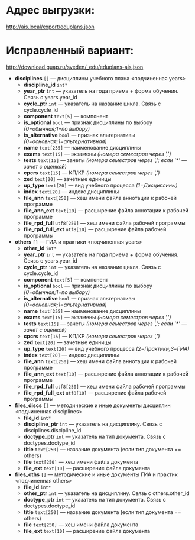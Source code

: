 
# Адрес выгрузки:
http://ais.local/export/eduplans.json

# Исправленный вариант:
http://download.guap.ru/sveden/_edu/eduplans-ais.json


- __disciplines__ `[]` — дисциплины учебного плана <подчиненная years>
  - __discipline_id__ `int*`
  - __year_ptr__ `int` — указатель на года приема + форма обучения. Связь с years.year_id
  - __cycle_ptr__ `int` — указатель на название цикла. Связь с cycle.cycle_id
  - __component__ `text[5]` — компонент
  - __is_optional__ `bool` — признак дисциплины по выбору _(0=обычная;1=по выбору)_
  - __is_alternative__ `bool` — признак альтернативы _(0=основная;1=альтернативная)_
  - __name__ `text[255]` — наименование дисциплины
  - __exams__ `text[15]` — экзамены _(номера семестров через ',')_
  - __tests__ `text[15]` — зачеты _(номера семестров через ','; если '*' — зачет с оценкой)_
  - __cpcrs__ `text[15]` — КП/КР _(номера семестров через ',')_
  - __zed__ `text[20]` — зачетные единицы
  - __up_type__ `text[20]` — вид учебного процесса _(1=Дисциплины)_
  - __index__ `text[20]` — индекс дисциплины
  - __file_ann__ `text[250]` — хеш имени файла аннотации к рабочей программе
  - __file_ann_ext__ `text[10]` — расширение файла аннотации к рабочей программе
  - __file_rpd_full__ `utf8[250]` — хеш имени файла рабочей программы
  - __file_rpd_full_ext__ `utf8[10]` — расширение файла рабочей программы
- __others__ `[]` — ГИА и практики <подчиненная years>
  - __other_id__ `int*`
  - __year_ptr__ `int` — указатель на года приема + форма обучения. Связь с years.year_id
  - __cycle_ptr__ `int` — указатель на название цикла. Связь с cycle.cycle_id
  - __component__ `text[5]` — компонент
  - __is_optional__ `bool` — признак дисциплины по выбору _(0=обычная;1=по выбору)_
  - __is_alternative__ `bool` — признак альтернативы _(0=основная;1=альтернативная)_
  - __name__ `text[255]` — наименование дисциплины
  - __exams__ `text[15]` — экзамены _(номера семестров через ',')_
  - __tests__ `text[15]` — зачеты _(номера семестров через ','; если '*' — зачет с оценкой)_
  - __cpcrs__ `text[15]` — КП/КР _(номера семестров через ',')_
  - __zed__ `text[20]` — зачетные единицы
  - __up_type__ `text[20]` — вид учебного процесса _(2=Практики;3=ГИА)_
  - __index__ `text[20]` — индекс дисциплины
  - __file_ann__ `text[250]` — хеш имени файла аннотации к рабочей программе
  - __file_ann_ext__ `text[10]` — расширение файла аннотации к рабочей программе
  - __file_rpd_full__ `utf8[250]` — хеш имени файла рабочей программы
  - __file_rpd_full_ext__ `utf8[10]` — расширение файла рабочей программы
- __files_discs__ `[]` — методические и иные документы дисциплин <подчиненная disciplines>
  - __file_id__ `int*`
  - __discipline_ptr__ `int` — указатель на дисциплину. Связь с disciplines.discipline_id
  - __doctype_ptr__ `int` — указатель на тип документа. Связь с doctypes.doctype_id
  - __title__ `text[250]` — название документа (если тип документа == others)
  - __file__ `text[250]` — хеш имени файла документа
  - __file_ext__ `text[10]` — расширение файла документа
- __files_oths__ `[]` — методические и иные документы ГИА и практик <подчиненная others>
  - __file_id__ `int*`
  - __other_ptr__ `int` — указатель на дисциплину. Связь с others.other_id
  - __doctype_ptr__ `int` — указатель на тип документа. Связь с doctypes.doctype_id
  - __title__ `text[250]` — название документа (если тип документа == others)
  - __file__ `text[250]` — хеш имени файла документа
  - __file_ext__ `text[10]` — расширение файла документа
